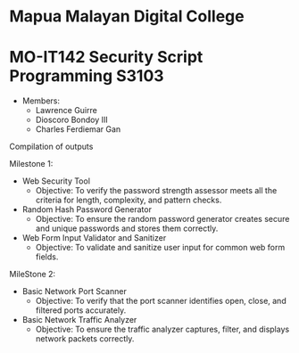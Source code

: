 # Mapua Malayan Digital College<br>
# MO-IT142 Security Script Programming S3103<br>

- Members:
    - Lawrence Guirre
    - Dioscoro Bondoy III
    - Charles Ferdiemar Gan

Compilation of outputs<br>

Milestone 1: 
- Web Security Tool
    - Objective: To verify the password strength assessor meets all the criteria for length, complexity, and pattern checks.
- Random Hash Password Generator
    - Objective: To ensure the random password generator creates secure and unique passwords and stores them correctly.
- Web Form Input Validator and Sanitizer
    - Objective: To validate and sanitize user input for common web form fields.

MileStone 2:
- Basic Network Port Scanner
    - Objective: To verify that the port scanner identifies open, close, and filtered ports accurately.
- Basic Network Traffic Analyzer
    - Objective: To ensure the traffic analyzer captures, filter, and displays network packets correctly.
  
